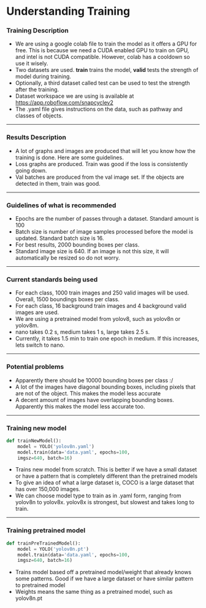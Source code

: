 # Understanding Training

### Training Description
* We are using a google colab file to train the model as it offers a GPU for free. This is because we need a CUDA enabled GPU to train on GPU, and intel is not CUDA compatible. However, colab has a cooldown so use it wisely.
* Two datasets are used. **train** trains the model, **valid** tests the strength of model during training.
* Optionally, a third dataset called test can be used to test the strength after the training.
* Dataset workspace we are using is available at https://app.roboflow.com/snapcyclev2
* The .yaml file gives instructions on the data, such as pathway and classes of objects.

---

### Results Description
* A lot of graphs and images are produced that will let you know how the training is done. Here are some guidelines.
* Loss graphs are produced. Train was good if the loss is consistently going down.
* Val batches are produced from the val image set. If the objects are detected in them, train was good.

---

### Guidelines of what is recommended
* Epochs are the number of passes through a dataset. Standard amount is 100
* Batch size is number of image samples processed before the model is updated. Standard batch size is 16.
* For best results, 2000 bounding boxes per class.
* Standard image size is 640. If an image is not this size, it will automatically be resized so do not worry.

---

### Current standards being used
* For each class, 1000 train images and 250 valid images will be used. Overall, 1500 boundings boxes per class.
* For each class, 16 background train images and 4 background valid images are used.
* We are using a pretrained model from yolov8, such as yolov8n or yolov8m.
* nano takes 0.2 s, medium takes 1 s, large takes 2.5 s.
* Currently, it takes 1.5 min to train one epoch in medium. If this increases, lets switch to nano.

---

### Potential problems
* Apparently there should be 10000 bounding boxes per class :/
* A lot of the images have diagonal bounding boxes, including pixels that are not of the object. This makes the model less accurate
* A decent amount of images have overlapping bounding boxes. Apparently this makes the model less accurate too.

---

### Training new model
``` Python
def trainNewModel():
    model = YOLO('yolov8n.yaml')
    model.train(data='data.yaml', epochs=100, 
    imgsz=640, batch=16)
```
* Trains new model from scratch. This is better if we have a small dataset or have a pattern that is completely different than the pretrained models
* To give an idea of what a large dataset is, COCO is a large dataset that has over 150,000 images.
* We can choose model type to train as in .yaml form, ranging from yolov8n to yolov8x. yolov8x is strongest, but slowest and takes long to train.

---

### Training pretrained model
``` Python
def trainPreTrainedModel():
    model = YOLO('yolov8n.pt')  
    model.train(data='data.yaml', epochs=100,
    imgsz=640, batch=16)
```
* Trains model based off a pretrained model/weight that already knows some patterns. Good if we have a large dataset or have similar pattern to pretrained model
* Weights means the same thing as a pretrained model, such as yolov8n.pt
